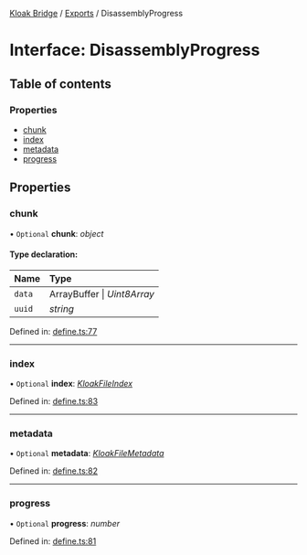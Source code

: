 [Kloak Bridge](../README.md) / [Exports](../modules.md) / DisassemblyProgress

# Interface: DisassemblyProgress

## Table of contents

### Properties

- [chunk](disassemblyprogress.md#chunk)
- [index](disassemblyprogress.md#index)
- [metadata](disassemblyprogress.md#metadata)
- [progress](disassemblyprogress.md#progress)

## Properties

### chunk

• `Optional` **chunk**: *object*

#### Type declaration:

Name | Type |
:------ | :------ |
`data` | ArrayBuffer \| *Uint8Array* |
`uuid` | *string* |

Defined in: [define.ts:77](https://github.com/CoNET-project/kloak-bridge/blob/85792bb/src/define.ts#L77)

___

### index

• `Optional` **index**: [*KloakFileIndex*](kloakfileindex.md)

Defined in: [define.ts:83](https://github.com/CoNET-project/kloak-bridge/blob/85792bb/src/define.ts#L83)

___

### metadata

• `Optional` **metadata**: [*KloakFileMetadata*](kloakfilemetadata.md)

Defined in: [define.ts:82](https://github.com/CoNET-project/kloak-bridge/blob/85792bb/src/define.ts#L82)

___

### progress

• `Optional` **progress**: *number*

Defined in: [define.ts:81](https://github.com/CoNET-project/kloak-bridge/blob/85792bb/src/define.ts#L81)
